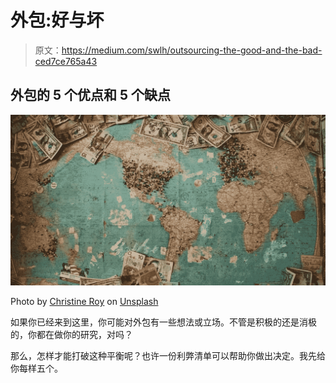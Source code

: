 # 外包:好与坏

> 原文：<https://medium.com/swlh/outsourcing-the-good-and-the-bad-ced7ce765a43>

## 外包的 5 个优点和 5 个缺点

![](img/c21fd225a06ca9f3abd166d9f773a124.png)

Photo by [Christine Roy](https://unsplash.com/@agent_illustrateur?utm_source=unsplash&utm_medium=referral&utm_content=creditCopyText) on [Unsplash](https://unsplash.com/search/photos/international?utm_source=unsplash&utm_medium=referral&utm_content=creditCopyText)

如果你已经来到这里，你可能对外包有一些想法或立场。不管是积极的还是消极的，你都在做你的研究，对吗？

那么，怎样才能打破这种平衡呢？也许一份利弊清单可以帮助你做出决定。我先给你每样五个。